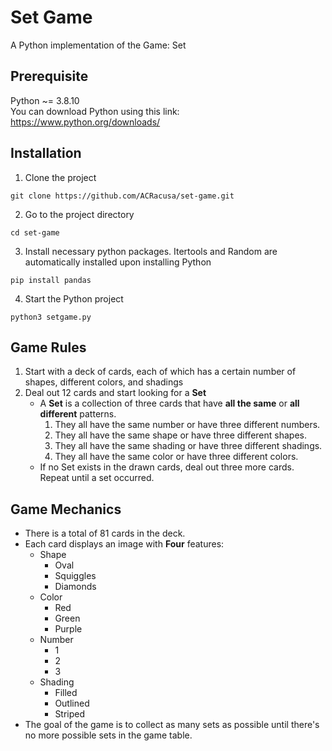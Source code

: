 # Set Game
A Python implementation of the Game: Set

## Prerequisite
Python ~= 3.8.10 <br/>
You can download Python using this link: https://www.python.org/downloads/

## Installation
1. Clone the project
```
git clone https://github.com/ACRacusa/set-game.git
```
2. Go to the project directory
```
cd set-game
```
3. Install necessary python packages. Itertools and Random are automatically installed upon installing Python
```
pip install pandas
```
4. Start the Python project
```
python3 setgame.py
```

## Game Rules
1. Start with a deck of cards, each of which has a certain number of shapes, different colors, and shadings
2. Deal out 12 cards and start looking for a **Set**
    - A **Set** is a collection of three cards that have **all the same** or **all different** patterns.
        1. They all have the same number or have three different numbers.
        2. They all have the same shape or have three different shapes.
        3. They all have the same shading or have three different shadings.
        4. They all have the same color or have three different colors.
    - If no Set exists in the drawn cards, deal out three more cards. Repeat until a set occurred.

## Game Mechanics
- There is a total of 81 cards in the deck.
- Each card displays an image with **Four** features:
    - Shape
        - Oval
        - Squiggles
        - Diamonds
    - Color
        - Red
        - Green
        - Purple
    - Number
        - 1
        - 2
        - 3
    - Shading
        - Filled
        - Outlined
        - Striped
- The goal of the game is to collect as many sets as possible until there's no more possible sets in the game table.
